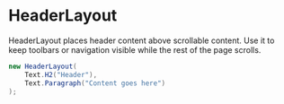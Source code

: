 # HeaderLayout

HeaderLayout places header content above scrollable content. Use it to keep
toolbars or navigation visible while the rest of the page scrolls.

```csharp
new HeaderLayout(
    Text.H2("Header"),
    Text.Paragraph("Content goes here")
);
```
